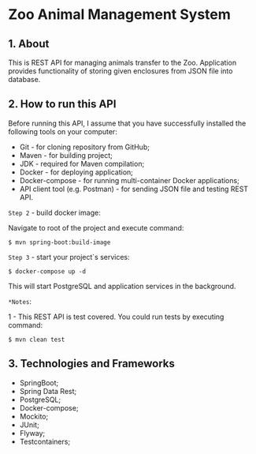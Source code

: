 # Zoo Animal Management System

## 1. About
This is REST API for managing animals transfer to the Zoo.
Application provides functionality of storing given enclosures from JSON file into database.

## 2. How to run this API
Before running this API, I assume that you have successfully installed the following tools on your computer:
- Git - for cloning repository from GitHub;
- Maven - for building project;
- JDK - required for Maven compilation;
- Docker - for deploying application;
- Docker-compose - for running multi-container Docker applications;
- API client tool (e.g. Postman) - for sending JSON file and testing REST API.


`Step 2` - build docker image:

Navigate to root of the project and execute command:

    $ mvn spring-boot:build-image

`Step 3` - start your project`s services:

    $ docker-compose up -d

This will start PostgreSQL and application services in the background.

`*Notes`:

1 - This REST API is test covered. You could run tests by executing command:

    $ mvn clean test

## 3. Technologies and Frameworks

- SpringBoot;
- Spring Data Rest;
- PostgreSQL;
- Docker-compose;
- Mockito;
- JUnit;
- Flyway;
- Testcontainers;